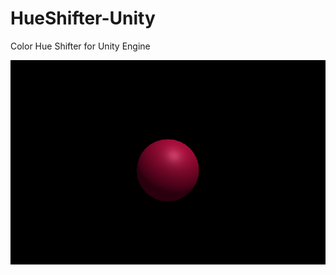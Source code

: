 # HueShifter-Unity
Color Hue Shifter for Unity Engine

<img src="https://raw.githubusercontent.com/markulie/HueShifter-Unity/main/Demo-HueShifter.png">
